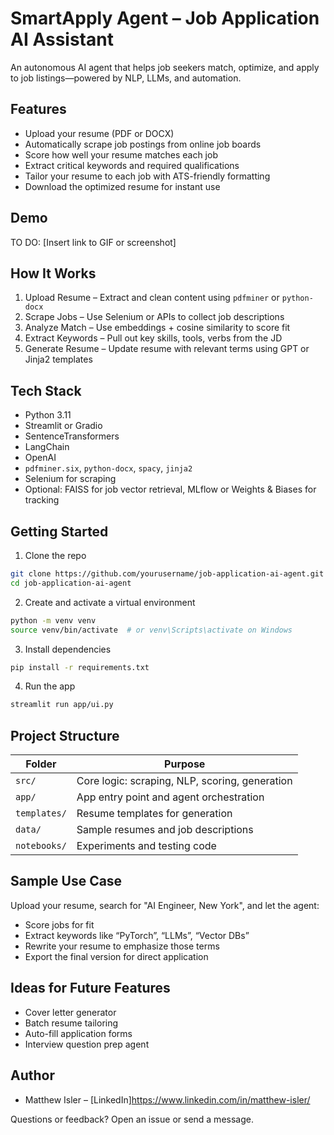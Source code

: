 # SmartApply Agent – Job Application AI Assistant

An autonomous AI agent that helps job seekers match, optimize, and apply to job listings—powered by NLP, LLMs, and automation.

## Features

- Upload your resume (PDF or DOCX)
- Automatically scrape job postings from online job boards
- Score how well your resume matches each job
- Extract critical keywords and required qualifications
- Tailor your resume to each job with ATS-friendly formatting
- Download the optimized resume for instant use

## Demo

TO DO: [Insert link to GIF or screenshot]

## How It Works

1. Upload Resume – Extract and clean content using `pdfminer` or `python-docx`
2. Scrape Jobs – Use Selenium or APIs to collect job descriptions
3. Analyze Match – Use embeddings + cosine similarity to score fit
4. Extract Keywords – Pull out key skills, tools, verbs from the JD
5. Generate Resume – Update resume with relevant terms using GPT or Jinja2 templates

## Tech Stack

- Python 3.11
- Streamlit or Gradio
- SentenceTransformers
- LangChain
- OpenAI
- `pdfminer.six`, `python-docx`, `spacy`, `jinja2`
- Selenium for scraping
- Optional: FAISS for job vector retrieval, MLflow or Weights & Biases for tracking

## Getting Started

1. Clone the repo

```bash
git clone https://github.com/yourusername/job-application-ai-agent.git
cd job-application-ai-agent
```

2. Create and activate a virtual environment

```bash
python -m venv venv
source venv/bin/activate  # or venv\Scripts\activate on Windows
```

3. Install dependencies

```bash
pip install -r requirements.txt
```

4. Run the app

```bash
streamlit run app/ui.py
```

## Project Structure

| Folder      | Purpose                                           |
|-------------|---------------------------------------------------|
| `src/`      | Core logic: scraping, NLP, scoring, generation    |
| `app/`      | App entry point and agent orchestration           |
| `templates/`| Resume templates for generation                   |
| `data/`     | Sample resumes and job descriptions               |
| `notebooks/`| Experiments and testing code                      |

## Sample Use Case

Upload your resume, search for "AI Engineer, New York", and let the agent:
- Score jobs for fit
- Extract keywords like “PyTorch”, “LLMs”, “Vector DBs”
- Rewrite your resume to emphasize those terms
- Export the final version for direct application

## Ideas for Future Features

- Cover letter generator
- Batch resume tailoring
- Auto-fill application forms
- Interview question prep agent

## Author

- Matthew Isler – [LinkedIn]https://www.linkedin.com/in/matthew-isler/

Questions or feedback? Open an issue or send a message.
